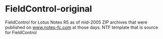 # FieldControl-original
FieldControl for Lotus Notes R5 as of mid-2005
ZIP archives that were published on www.notes-fc.com at those days.
NTF template that is source for FieldControl
